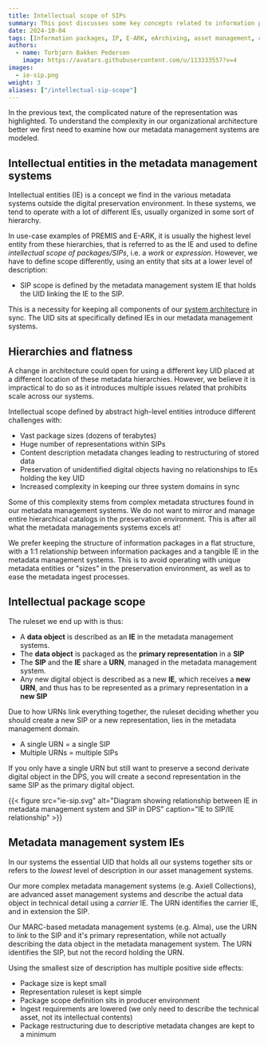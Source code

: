 ```yaml
---
title: Intellectual scope of SIPs
summary: This post discusses some key concepts related to information package scope and the eArchviving standards and specifications
date: 2024-10-04
tags: [Information packages, IP, E-ARK, eArchiving, asset management, cataloging]
authors: 
  - name: Torbjørn Bakken Pedersen
    image: https://avatars.githubusercontent.com/u/113333557?v=4
images: 
  - ie-sip.png
weight: 3
aliases: ["/intellectual-sip-scope"]
---
```


In the previous text, the complicated nature of the representation was highlighted.
To understand the complexity in our organizational architecture better we first need to examine how our metadata management systems are modeled.

## Intellectual entities in the metadata management systems
Intellectual entities (IE) is a concept we find in the various metadata systems outside the digital preservation environment. 
In these systems, we tend to operate with a lot of different IEs, usually organized in some sort of hierarchy.

In use-case examples of PREMIS and E-ARK, it is usually the highest level entity from these hierarchies, that is referred to as the IE and used to define *intellectual scope of packages/SIPs*, i.e. a *work* or *expression*.
However, we have to define scope differently, using an entity that sits at a lower level of description: 

- SIP scope is defined by the metadata management system IE that holds the UID linking the IE to the SIP. 

This is a necessity for keeping all components of our [system architecture](/system-architecture) in sync.
The UID sits at specifically defined IEs in our metadata management systems.

## Hierarchies and flatness
A change in architecture could open for using a different key UID placed at a different location of these metadata hierarchies.
However, we believe it is impractical to do so as it introduces multiple issues related that prohibits scale across our systems.

Intellectual scope defined by abstract high-level entities introduce different challenges with:
- Vast package sizes (dozens of terabytes)
- Huge number of representations within SIPs
- Content description metadata changes leading to restructuring of stored data
- Preservation of unidentified digital objects having no relationships to IEs holding the key UID
- Increased complexity in keeping our three system domains in sync

Some of this complexity stems from complex metadata structures found in our metadata management systems.
We do not want to mirror and manage entire hierarchical catalogs in the preservation environment. This is after all what the metadata managements systems excels at!

We prefer keeping the structure of information packages in a flat structure, with a 1:1 relationship between information packages and a tangible IE in the metadata management systems.
This is to avoid operating with unique metadata entities or "sizes" in the preservation environment, as well as to ease the metadata ingest processes.

## Intellectual package scope
The ruleset we end up with is thus:

- A **data object** is described as an **IE** in the metadata management systems.
- The **data object** is packaged as the **primary representation** in a **SIP**
- The **SIP** and the **IE** share a **URN**, managed in the metadata management system.
- Any new digital object is described as a new **IE**, which receives a **new URN**, and thus has to be represented as a primary representation in a **new SIP**

Due to how URNs link everything together, the ruleset deciding whether you should create a new SIP or a new representation, lies in the metadata management domain.
- A single URN = a single SIP
- Multiple URNs = multiple SIPs

If you only have a single URN but still want to preserve a second derivate digital object in the DPS, you will create a second representation in the same SIP as the primary digital object.

{{< figure src="ie-sip.svg" alt="Diagram showing relationship between IE in metadata management system and SIP in DPS" caption="IE to SIP/IE relationship" >}}

## Metadata management system IEs
In our systems the essential UID that holds all our systems together sits or refers to the *lowest* level of description in our asset management systems.

Our more complex metadata management systems (e.g. Axiell Collections), are advanced asset management systems and describe the actual data object in technical detail using a *carrier* IE. The URN identifies the carrier IE, and in extension the SIP.

Our MARC-based metadata management systems (e.g. Alma), use the URN to *link* to the SIP and it's primary representation, while not actually describing the data object in the metadata management system. 
The URN identifies the SIP, but not the record holding the URN.

Using the smallest size of description has multiple positive side effects:
- Package size is kept small
- Representation ruleset is kept simple
- Package scope definition sits in producer environment
- Ingest requirements are lowered (we only need to describe the technical asset, not its intellectual contents)
- Package restructuring due to descriptive metadata changes are kept to a minimum


